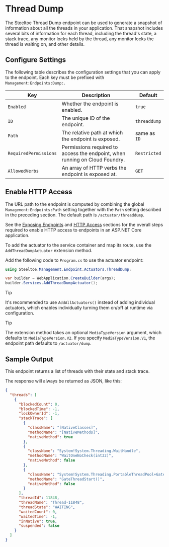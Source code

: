 # Thread Dump

The Steeltoe Thread Dump endpoint can be used to generate a snapshot of information about all the threads in your application. That snapshot includes several bits of information for each thread, including the thread's state, a stack trace, any monitor locks held by the thread, any monitor locks the thread is waiting on, and other details.

## Configure Settings

The following table describes the configuration settings that you can apply to the endpoint.
Each key must be prefixed with `Management:Endpoints:Dump:`.

| Key | Description | Default |
| --- | --- | --- |
| `Enabled` | Whether the endpoint is enabled. | `true` |
| `ID` | The unique ID of the endpoint. | `threaddump` |
| `Path` | The relative path at which the endpoint is exposed. | same as `ID` |
| `RequiredPermissions` | Permissions required to access the endpoint, when running on Cloud Foundry. | `Restricted` |
| `AllowedVerbs` | An array of HTTP verbs the endpoint is exposed at. | `GET` |

## Enable HTTP Access

The URL path to the endpoint is computed by combining the global `Management:Endpoints:Path` setting together with the `Path` setting described in the preceding section.
The default path is `/actuator/threaddump`.

See the [Exposing Endpoints](./using-endpoints.md#exposing-endpoints) and [HTTP Access](./using-endpoints.md#http-access) sections for the overall steps required to enable HTTP access to endpoints in an ASP.NET Core application.

To add the actuator to the service container and map its route, use the `AddThreadDumpActuator` extension method.

Add the following code to `Program.cs` to use the actuator endpoint:

```csharp
using Steeltoe.Management.Endpoint.Actuators.ThreadDump;

var builder = WebApplication.CreateBuilder(args);
builder.Services.AddThreadDumpActuator();
```

> [!TIP]
> It's recommended to use `AddAllActuators()` instead of adding individual actuators,
> which enables individually turning them on/off at runtime via configuration.

> [!TIP]
> The extension method takes an optional `MediaTypeVersion` argument, which defaults to `MediaTypeVersion.V2`. If you specify `MediaTypeVersion.V1`, the endpoint path defaults to `/actuator/dump`.

## Sample Output

This endpoint returns a list of threads with their state and stack trace.

The response will always be returned as JSON, like this:

```json
{
  "threads": [
    {
      "blockedCount": 0,
      "blockedTime": -1,
      "lockOwnerId": -1,
      "stackTrace": [
        {
          "className": "[NativeClasses]",
          "methodName": "[NativeMethods]",
          "nativeMethod": true
        },
        {
          "className": "System!System.Threading.WaitHandle",
          "methodName": "WaitOneNoCheck(int32)",
          "nativeMethod": false
        },
        {
          "className": "System!System.Threading.PortableThreadPool+GateThread",
          "methodName": "GateThreadStart()",
          "nativeMethod": false
        }
      ],
      "threadId": 11848,
      "threadName": "Thread-11848",
      "threadState": "WAITING",
      "waitedCount": 0,
      "waitedTime": -1,
      "inNative": true,
      "suspended": false
    }
  ]
}
```

